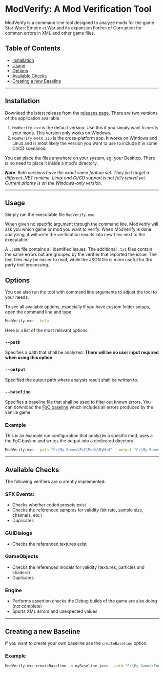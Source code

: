 # ModVerify: A Mod Verification Tool

ModVerify is a command-line tool designed to analyze 
mods for the game Star Wars: Empire at War and its expansion Forces of Corruption 
for common errors in XML and other game files.

## Table of Contents

- [Installation](#installation)
- [Usage](#usage)
- [Options](#options)
- [Available Checks](#available-checks)
- [Creating a new Baseline](#creating-a-new-baseline)

---

## Installation

Download the latest release from the [releases page](https://github.com/AlamoEngine-Tools/ModVerify/releases). There are two versions of the application available. 

1. `ModVerify.exe` is the default version. Use this if you simply want to verify your mods. This version only works on Windows.
2. `ModVerify-NetX.zip` is the cross-platform app. It works on Windows and Linux and is most likely the version you want to use to include it in some CI/CD scenarios.

You can place the files anywhere on your system, eg. your Desktop. There is no need to place it inside a mod's directory. 

***Note**: Both versions have the exact same feature set. They just target a different .NET runtime. Linux and CI/CD support is not fully tested yet. Current priority is on the Windows-only version.*

---

## Usage

Simply run the executable file `ModVerify.exe`. 

When given no specific argument through the command line, ModVerify will ask you which game or mod you want to verify. When ModVerify is done analyzing, it will write the verification results into new files next to the executable. 

A `.JSON` file contains all identified issues. The additional `.txt` files contain the same errors but are grouped by the verifier that reported the issue. 
The text files may be easier to read, while the JSON file is more useful for 3rd party tool processing.   

## Options

You can also run the tool with command line arguments to adjust the tool to your needs. 

To see all available options, especially if you have custom folder setups, open the command line and type:

```bash
ModVerify.exe --help
```

Here is a list of the most relevant options: 

### `--path`
Specifies a path that shall be analyzed. **There will be no user input required when using this option**

### `--output`
Specified the output path where analysis result shall be written to.

### `--baseline`
Specifies a baseline file that shall be used to filter out known errors. You can download the [FoC baseline](focBaseline.json) which includes all errors produced by the vanilla game.


### Example
This is an example run configuration that analyzes a specific mod, uses a the FoC basline and writes the output into a dedicated directory: 

```bash
ModVerify.exe --path "C:\My Games\FoC\Mods\MyMod" --output "C:\My Games\FoC\Mods\MyMod\verifyResults" --baseline focBaseline.json
```

---

## Available Checks

The following verifiers are currently implemented: 

### SFX Events: 
- Checks whether coded presets exist
- Checks the referenced samples for validity (bit rate, sample size, channels, etc.)
- Duplicates

### GUIDialogs
- Checks the referenced textures exist

### GameObjects
- Checks the referenced models for validity (textures, particles and shaders)
- Duplicates

### Engine
- Performs assertion checks the Debug builds of the game are also doing (not complete)
- Sports XML errors and unexpected values

---

## Creating a new Baseline

If you want to create your own baseline use the `createBaseline` option. 

### Example
```bash
ModVerify.exe createBaseline -o myBaseline.json --path "C:\My Games\FoC\Mods\MyMod"
```

